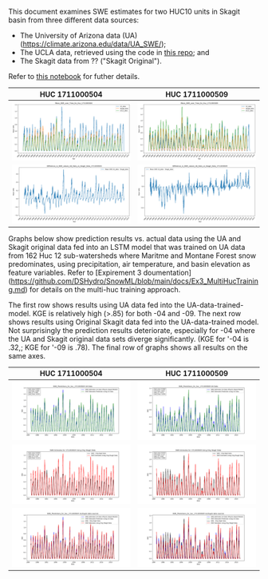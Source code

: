 This document examines SWE estimates for two HUC10 units in Skagit basin from three different data sources: 

- The University of Arizona data (UA) (https://climate.arizona.edu/data/UA_SWE/);
- The UCLA data, retrieved using the code in [this repo](https://github.com/DSHydro/swesr); and
- The Skagit data from ?? ("Skagit Original").

Refer to [this notebook](..notebooks/Verify_Pipeline/Compare_SWE.ipynb) for futher details.  

| HUC 1711000504 | HUC 1711000509 |
|:--:|:--:|
| ![HUC 1711000504](../notebooks/Verify_Pipeline/charts/Mean_SWE_over_Time_for_Huc_1711000504.png) | ![](../notebooks/Verify_Pipeline/charts/Mean_SWE_over_Time_for_Huc_1711000509.png)|
| ![HUC 1711000504](../notebooks/Verify_Pipeline/charts/Difference_in_SWE_values_UA_Data_vs_Skagit_Data_1711000504.png) | ![](../notebooks/Verify_Pipeline/charts/Difference_in_SWE_values_UA_Data_vs_Skagit_Data_1711000509.png)


Graphs below show prediction results vs. actual data using the UA and Skagit original data fed into an LSTM model that was trained on UA data from 162 Huc 12 sub-watersheds where Maritme and Montane Forest snow predominates, using precipitation, air temperature, and basin elevation as feature variables.  Refer to [Expirement 3 doumentation] (https://github.com/DSHydro/SnowML/blob/main/docs/Ex3_MultiHucTraining.md) for details on the multi-huc training approach. 

The first row shows results using UA data fed into the UA-data-trained-model.  KGE is relatively high (>.85) for both -04 and -09. 
The next row shows results using Original Skagit data fed into the UA-data-trained model. Not surprisingly the prediction results deteriorate, especially for -04 where the UA and Skagit original data sets diverge significantly. (KGE for '-04 is .32,; KGE for '-09 is .78). The final row of graphs shows all results on the same axes.  

| HUC 1711000504 | HUC 1711000509 |
|:--:|:--:|
| ![HUC 1711000504](../notebooks/Verify_Pipeline/charts/SWE_Predictions_for_huc_1711000504_UA_Data.png) | ![](../notebooks/Verify_Pipeline/charts/SWE_Predictions_for_huc_1711000509_UA_Data.png)|
| ![HUC 1711000504](../notebooks/Verify_Pipeline/charts/SWE_Estimates_for_1711000504_Using_Orig_Skagit_Data.png)| ![](../notebooks/Verify_Pipeline/charts/SWE_Estimates_for_1711000509_Using_Orig_Skagit_Data.png)|
|![](../notebooks/Verify_Pipeline/charts/SWE_Predictions_for_huc_1711000504-multiple_data_sources.png)| ![](../notebooks/Verify_Pipeline/charts/SWE_Predictions_for_huc_1711000509_multiple_data_sources.png)|
